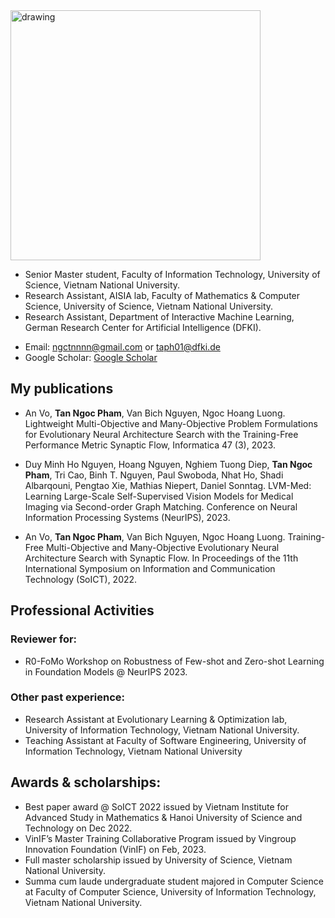 


<img src="./tannp.JPG" alt="drawing" width="400"/>

- Senior Master student, Faculty of Information Technology, University of Science, Vietnam National University.
- Research Assistant, AISIA lab, Faculty of Mathematics & Computer Science, University of Science, Vietnam National University.
- Research Assistant, Department of Interactive Machine Learning, German Research Center for Artificial Intelligence (DFKI).

* Email: [ngctnnnn@gmail.com](mailto:ngctnnnn@gmail.com) or [taph01@dfki.de](mailto:taph01@dfki.de)
* Google Scholar: [Google Scholar](https://scholar.google.com/citations?user=-agvSxkAAAAJ)

## My publications
* An Vo, **Tan Ngoc Pham**, Van Bich Nguyen, Ngoc Hoang Luong. Lightweight Multi-Objective and Many-Objective Problem Formulations for Evolutionary Neural Architecture Search with the Training-Free Performance Metric Synaptic Flow, Informatica 47 (3), 2023.

* Duy Minh Ho Nguyen, Hoang Nguyen, Nghiem Tuong Diep, **Tan Ngoc Pham**, Tri Cao, Binh T. Nguyen, Paul Swoboda, Nhat Ho, Shadi Albarqouni, Pengtao Xie, Mathias Niepert, Daniel Sonntag. LVM-Med: Learning Large-Scale Self-Supervised Vision Models for Medical Imaging via Second-order Graph Matching. Conference on Neural Information Processing Systems (NeurIPS), 2023. 

* An Vo, **Tan Ngoc Pham**, Van Bich Nguyen, Ngoc Hoang Luong. Training-Free Multi-Objective and Many-Objective Evolutionary Neural Architecture Search with Synaptic Flow. In Proceedings of the 11th International Symposium on Information and Communication Technology (SoICT), 2022.

## Professional Activities
### Reviewer for:
* R0-FoMo Workshop on Robustness of Few-shot and Zero-shot Learning in Foundation Models @ NeurIPS 2023.

### Other past experience:
* Research Assistant at Evolutionary Learning & Optimization lab, University of Information Technology, Vietnam National University.
* Teaching Assistant at Faculty of Software Engineering, University of Information Technology, Vietnam National University

## Awards & scholarships:
* Best paper award @ SoICT 2022 issued by Vietnam Institute for Advanced Study in Mathematics & Hanoi University of Science and Technology on Dec 2022.
* VinIF’s Master Training Collaborative Program issued by Vingroup Innovation Foundation (VinIF) on Feb, 2023.
* Full master scholarship issued by University of Science, Vietnam National University.
* Summa cum laude undergraduate student majored in Computer Science at Faculty of Computer Science, University of Information Technology, Vietnam National University.